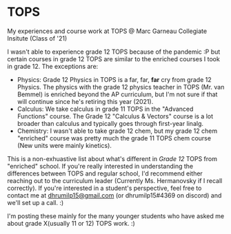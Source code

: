 # TOPS
My experiences and course work at TOPS @ Marc Garneau Collegiate Insitute (Class of '21)

I wasn't able to experience grade 12 TOPS because of the pandemic :P but certain courses in grade 12 TOPS are similar to the enriched courses I took in grade 12. The exceptions are:
- Physics: Grade 12 Physics in TOPS is a far, far, **far** cry from grade 12 Physics. The physics with the grade 12 physics teacher in TOPS (Mr. van Bemmel) is enriched beyond the AP curriculum, but I'm not sure if that will continue since he's retiring this year (2021).
- Calculus: We take calculus in grade 11 TOPS in the "Advanced Functions" course. The Grade 12 "Calculus & Vectors" course is a lot broader than calculus and typically goes through first-year linalg.
- Chemistry: I wasn't able to take grade 12 chem, but my grade 12 chem "enriched" course was pretty much the grade 11 TOPS chem course (New units were mainly kinetics).

This is a non-exhuastive list about what's different in *Grade 12* TOPS from "enriched" school. If you're really interested in understanding the differences between TOPS and regular school, I'd recommend either reaching out to the curriculum leader (Currently Ms. Hermanovsky if I recall correctly). If you're interested in a student's perspective, feel free to contact me at dhrumilp15@gmail.com (or dhrumilp15#4369 on discord) and we'll set up a call. :)

I'm posting these mainly for the many younger students who have asked me about grade X(usually 11 or 12) TOPS work. :)
